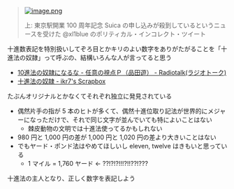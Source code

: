 > [![image.png](https://img.xl1.dev/images/a1bef12a-8243-4882-81a3-7e8a0ab88b15)](https://twitter.com/xl1blue/status/563318299560128512)
>
> 上: 東京駅開業 100 周年記念 Suica の申し込みが殺到しているというニュースを受けた @xl1blue のポリティカル・インコレクト・ツイート


十進数表記を特別扱いしてぞろ目とかキリのよい数字をありがたがることを「十進法の奴隷」って呼ぶの、結構いろんな人が言ってると思う

- [10進法の奴隷になるな - 任意の視点Ｐ（品田遊） - Radiotalk(ラジオトーク)](https://radiotalk.jp/talk/214531)
- [十進法の奴隷 - ikr7's Scrapbox](https://scrapbox.io/ikr7/%E5%8D%81%E9%80%B2%E6%B3%95%E3%81%AE%E5%A5%B4%E9%9A%B7)

たぶんオリジナルとかなくてそれぞれ独立に発見されている

- 偶然片手の指が 5 本のヒトが多くて、偶然十進位取り記法が世界的にメジャーになっただけで、それで同じ文字が並んでいても特によいことはない
    - 棘皮動物の文明では十進法使ってるかもしれない
- 980 円と 1,000 円の差が 1,000 円と 1,020 円の差より大きいことはない
- でもヤード・ポンド法はやめてほしいし eleven, twelve はきもいと思っている
    - 1 マイル = 1,760 ヤード ← ??!?!?!!!?!!??!???

十進法の主人となり、正しく数字を表記しよう
